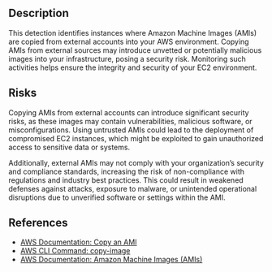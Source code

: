 ## Description

This detection identifies instances where Amazon Machine Images (AMIs) are copied from external accounts into your AWS environment. Copying AMIs from external sources may introduce unvetted or potentially malicious images into your infrastructure, posing a security risk. Monitoring such activities helps ensure the integrity and security of your EC2 environment.

## Risks

Copying AMIs from external accounts can introduce significant security risks, as these images may contain vulnerabilities, malicious software, or misconfigurations. Using untrusted AMIs could lead to the deployment of compromised EC2 instances, which might be exploited to gain unauthorized access to sensitive data or systems.

Additionally, external AMIs may not comply with your organization’s security and compliance standards, increasing the risk of non-compliance with regulations and industry best practices. This could result in weakened defenses against attacks, exposure to malware, or unintended operational disruptions due to unverified software or settings within the AMI.

## References

- [AWS Documentation: Copy an AMI](https://docs.aws.amazon.com/AWSEC2/latest/UserGuide/CopyingAMIs.html)
- [AWS CLI Command: copy-image](https://docs.aws.amazon.com/cli/latest/reference/ec2/copy-image.html)
- [AWS Documentation: Amazon Machine Images (AMIs)](https://docs.aws.amazon.com/AWSEC2/latest/UserGuide/AMIs.html)
